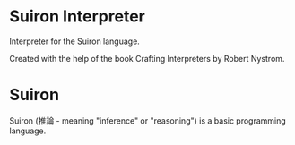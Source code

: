 # Suiron Interpreter

Interpreter for the Suiron language.

Created with the help of the book Crafting Interpreters by Robert Nystrom.

# Suiron

Suiron (推論 - meaning "inference" or "reasoning") is a basic programming language.

